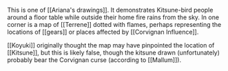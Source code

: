 This is one of [[Ariana's drawings]]. It demonstrates Kitsune-bird people around a floor table while outside their home fire rains from the sky. In one corner is a map of [[Terrene]] dotted with flames, perhaps representing the locations of [[gears]] or places affected by [[Corvignan Influence]]. 

[[Koyuki]] originally thought the map may have pinpointed the location of [[Kitsune]], but this is likely false, though the kitsune drawn (unfortunately) probably bear the Corvignan curse (according to [[Mallum]]).